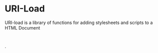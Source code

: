 # URI-Load

URI-load is a library of functions for adding stylesheets and scripts to a HTML Document

```js



```
.
